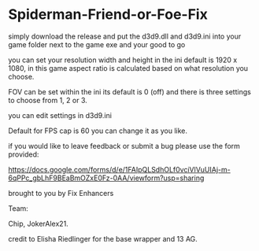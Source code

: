 # Spiderman-Friend-or-Foe-Fix

simply download the release and put the d3d9.dll and d3d9.ini into your game folder next to the game exe and your good to go 

you can set your resolution width and height in the ini default is 1920 x 1080, in this game aspect ratio is calculated based on what resolution you choose.

FOV can be set within the ini its default is 0 (off) and there is three settings to choose from 1, 2 or 3.  

you can edit settings in d3d9.ini 

Default for FPS cap is 60 you can change it as you like.

if you would like to leave feedback or submit a bug please use the form provided:

https://docs.google.com/forms/d/e/1FAIpQLSdhOLf0vciVlVuUIAj-m-6qPPc_gbLhF9BEaBmOZxE0Fz-0AA/viewform?usp=sharing

brought to you by Fix Enhancers 

Team: 

Chip, JokerAlex21.

credit to Elisha Riedlinger for the base wrapper and 13 AG.
